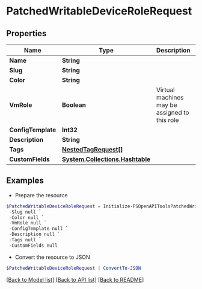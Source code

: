 # PatchedWritableDeviceRoleRequest
## Properties

Name | Type | Description | Notes
------------ | ------------- | ------------- | -------------
**Name** | **String** |  | [optional] 
**Slug** | **String** |  | [optional] 
**Color** | **String** |  | [optional] 
**VmRole** | **Boolean** | Virtual machines may be assigned to this role | [optional] 
**ConfigTemplate** | **Int32** |  | [optional] 
**Description** | **String** |  | [optional] 
**Tags** | [**NestedTagRequest[]**](NestedTagRequest.md) |  | [optional] 
**CustomFields** | [**System.Collections.Hashtable**](AnyType.md) |  | [optional] 

## Examples

- Prepare the resource
```powershell
$PatchedWritableDeviceRoleRequest = Initialize-PSOpenAPIToolsPatchedWritableDeviceRoleRequest  -Name null `
 -Slug null `
 -Color null `
 -VmRole null `
 -ConfigTemplate null `
 -Description null `
 -Tags null `
 -CustomFields null
```

- Convert the resource to JSON
```powershell
$PatchedWritableDeviceRoleRequest | ConvertTo-JSON
```

[[Back to Model list]](../README.md#documentation-for-models) [[Back to API list]](../README.md#documentation-for-api-endpoints) [[Back to README]](../README.md)

